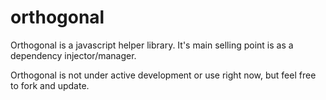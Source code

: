 # orthogonal
Orthogonal is a javascript helper library. It's main selling point is as a dependency injector/manager. 

Orthogonal is not under active development or use right now, but feel free to fork and update.
